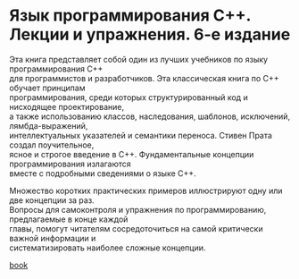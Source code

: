 # Язык программирования С++. Лекции и упражнения. 6-е издание  

Эта книга представляет собой один из лучших учебников по языку программирования С++  
для программистов и разработчиков. Эта классическая книга по С++ обучает принципам  
программирования, среди которых структурированный код и нисходящее проектирование,  
а также использованию классов, наследования, шаблонов, исключений, лямбда-выражений,  
интеллектуальных указателей и семантики переноса. Стивен Прата создал поучительное,  
ясное и строгое введение в С++. Фундаментальные концепции программирования излагаются  
вместе с подробными сведениями о языке С++.  

Множество коротких практических примеров иллюстрируют одну или две концепции за раз.  
Вопросы для самоконтроля и упражнения по программированию, предлагаемые в конце каждой  
главы, помогут читателям сосредоточиться на самой критически важной информации и  
систематизировать наиболее сложные концепции.  

[book](https://github.com/av-sln/prata_book_exercises_gh/blob/main/prata.webp)  
